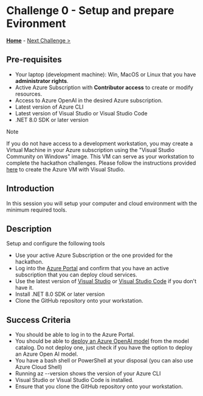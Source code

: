 # Challenge 0 - Setup and prepare Evironment

**[Home](../README.md)** - [Next Challenge >](./Challenge-01.md)

## Pre-requisites

- Your laptop (development machine): Win, MacOS or Linux that you have **administrator rights**.
- Active Azure Subscription with **Contributor access** to create or modify resources.
- Access to Azure OpenAI in the desired Azure subscription.
- Latest version of Azure CLI
- Latest version of Visual Studio or Visual Studio Code
- .NET 8.0 SDK or later version

> [!NOTE]
> If you do not have access to a development workstation, you may create a Virtual Machine in your Azure subscription using the "Visual Studio Community on Windows" image. This VM can serve as your workstation to complete the hackathon challenges. Please follow the instructions provided [here](Resources/Challenge-00/CreateAzureVMWithVS.md) to create the Azure VM with Visual Studio.

## Introduction

In this session you will setup your computer and cloud environment with the minimum required tools.

## Description

Setup and configure the following tools

- Use your active Azure Subscription or the one provided for the hackathon.
- Log into the [Azure Portal](https://portal.azure.com) and confirm that you have an active subscription that you can deploy cloud services.
- Use the latest version of [Visual Studio](https://visualstudio.microsoft.com) or [Visual Studio Code](https://code.visualstudio.com) if you don't have it.
- Install .NET 8.0 SDK or later version
- Clone the GitHub repository onto your workstation.

## Success Criteria

- You should be able to log in to the Azure Portal.
- You should be able to [deploy an Azure OpenAI model](https://learn.microsoft.com/en-us/azure/ai-studio/how-to/deploy-models-openai#deploy-an-azure-openai-model-from-the-model-catalog) from the model catalog. Do not deploy one, just check if you have the option to deploy an Azure Open AI model.
- You have a bash shell or PowerShell at your disposal (you can also use Azure Cloud Shell)
- Running az --version shows the version of your Azure CLI
- Visual Studio or Visual Studio Code is installed.
- Ensure that you clone the GitHub repository onto your workstation.
